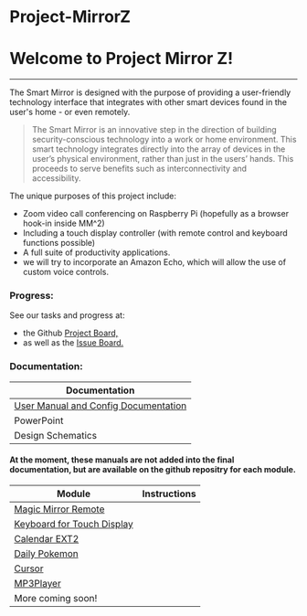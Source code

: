 # Project-MirrorZ

# Welcome to Project Mirror Z!
-----
The Smart Mirror is designed with the purpose of providing a user-friendly technology interface that integrates with other smart devices found in the user's home - or even remotely.

> The Smart Mirror is an innovative step in the direction of building security-conscious technology into a work or home environment. 
This smart technology integrates directly into the array of devices in the user’s physical environment, rather than just in the users’ hands.
This proceeds to serve benefits such as interconnectivity and accessibility.

The unique purposes of this project include:
- Zoom video call conferencing on Raspberry Pi (hopefully as a browser hook-in inside MM^2)
- Including a touch display controller (with remote control and keyboard functions possible)
- A full suite of productivity applications. 
- we will try to incorporate an Amazon Echo, which will allow the use of custom voice controls. 

### Progress:
See our tasks and progress at:
- the Github [Project Board,](https://github.com/EzraBoersma/Project-MirrorZ/projects/1 "Project Board") 
- as well as the [Issue Board.](https://github.com/EzraBoersma/Project-MirrorZ/issues "Issue Board")

### Documentation:

| Documentation   | 
| ------------- |
| [User Manual and Config Documentation](https://docs.google.com/document/d/1OXCO7ZPfxI8_Euw8lwEroq_2wm1VUA61RfREPYSPfaQ/edit?usp=sharing) |
| PowerPoint  |
| Design Schematics |

#### At the moment, these manuals are not added into the final documentation, but are available on the github repositry for each module.

| Module      |  Instructions   | 
| ------------- | ------------- |
| [Magic Mirror Remote](https://github.com/Jopyth/MMM-Remote-Control) |   |
| [Keyboard for Touch Display]( https://github.com/lavolp3/MMM-Keyboard) |    |
| [Calendar EXT2](https://github.com/MMM-CalendarExt2/MMM-CalendarExtTimeline) |    |
| [Daily Pokemon](https://github.com/NolanKingdon/MMM-DailyPokemon) |   |
| [Cursor](https://github.com/evghenix/MMM-Cursor) |    |
| [MP3Player](https://github.com/x3mEr/MMM-MP3Player) |    |
|  More coming soon! |
